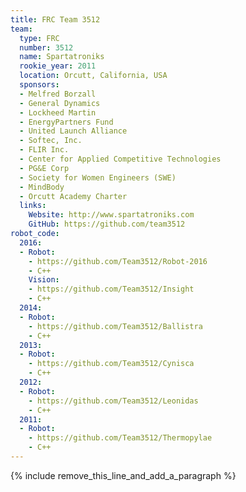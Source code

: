 ```yaml
---
title: FRC Team 3512
team:
  type: FRC
  number: 3512
  name: Spartatroniks
  rookie_year: 2011
  location: Orcutt, California, USA
  sponsors:
  - Melfred Borzall
  - General Dynamics
  - Lockheed Martin
  - EnergyPartners Fund
  - United Launch Alliance
  - Softec, Inc.
  - FLIR Inc.
  - Center for Applied Competitive Technologies
  - PG&E Corp
  - Society for Women Engineers (SWE)
  - MindBody
  - Orcutt Academy Charter
  links:
    Website: http://www.spartatroniks.com
    GitHub: https://github.com/team3512
robot_code:
  2016:
  - Robot:
    - https://github.com/Team3512/Robot-2016
    - C++
    Vision:
    - https://github.com/Team3512/Insight
    - C++
  2014:
  - Robot:
    - https://github.com/Team3512/Ballistra
    - C++
  2013:
  - Robot:
    - https://github.com/Team3512/Cynisca
    - C++
  2012:
  - Robot:
    - https://github.com/Team3512/Leonidas
    - C++
  2011:
  - Robot:
    - https://github.com/Team3512/Thermopylae
    - C++
---
```


{% include remove_this_line_and_add_a_paragraph %}